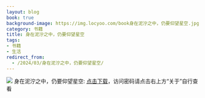 ```yaml
---
layout: blog
book: true
background-image: https://img.locyoo.com/book身在泥泞之中，仍要仰望星空.jpg
category: 书籍
title: 身在泥泞之中，仍要仰望星空
tags:
- 书籍
- 生活
redirect_from:
  - /2024/03/身在泥泞之中，仍要仰望星空/
---
```

![](https://img.locyoo.com/book身在泥泞之中，仍要仰望星空.jpg)
身在泥泞之中，仍要仰望星空: <a name = "ref1" href="https://089m.com/f/50983618-1272781199-054f3f?p=3619">点击下载</a>，访问密码请点击右上方“关于”自行查看
